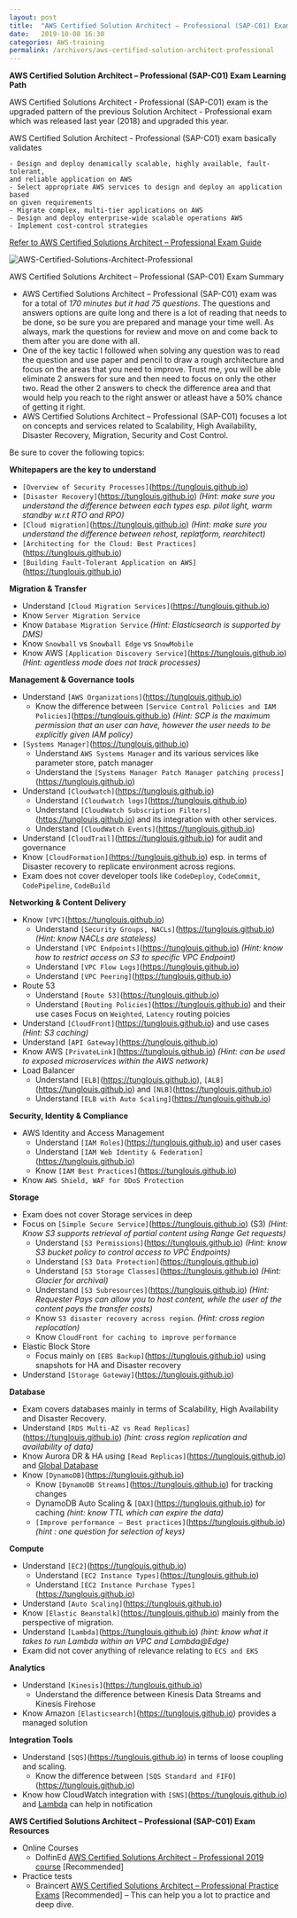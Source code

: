 ```yaml
---
layout: post
title:  "AWS Certified Solution Architect – Professional (SAP-C01) Exam Learning Path"
date:   2019-10-08 16:30
categories: AWS-training
permalink: /archivers/aws-certified-solution-architect-professional
---
```


**AWS Certified Solution Architect – Professional (SAP-C01) Exam Learning Path**

AWS Certified Solutions Architect - Professional (SAP-C01) exam is the upgraded pattern of the previous Solution Architect - Professional exam which was released last year (2018) and upgraded this year.

AWS Certified Solution Architect - Professional (SAP-C01) exam basically validates

	- Design and deploy denamically scalable, highly available, fault-tolerant, 
	and reliable application on AWS
	- Select appropriate AWS services to design and deploy an application based 
	on given requirements
	- Migrate complex, multi-tier applications on AWS
	- Design and deploy enterprise-wide scalable operations AWS
	- Implement cost-control strategies

[Refer to AWS Certified Solutions Architect – Professional Exam Guide](https://d1.awsstatic.com/training-and-certification/docs-sa-pro/AWS_Certified_Solutions_Architect_Professional-Exam_Guide_EN_1.2.pdf)

![AWS-Certified-Solutions-Architect-Professional](../../images/AWS-Certified-Solutions-Architect-Professional-SAP-C01-Exam-Domains-1024x305.png)

AWS Certified Solutions Architect – Professional (SAP-C01) Exam Summary

- AWS Certified Solutions Architect – Professional (SAP-C01) exam was for a total of *170 minutes but it had 75 questions*. The questions and answers options are quite long and there is a lot of reading that needs to be done, so be sure you are prepared and manage your time well. As always, mark the questions for review and move on and come back to them after you are done with all.
- One of the key tactic I followed when solving any question was to read the question and use paper and pencil to draw a rough architecture and focus on the areas that you need to improve. Trust me, you will be able eliminate 2 answers for  sure and then need to focus on only the other two. Read the other 2 answers to check the difference area and that would help you reach to the right answer  or atleast have a 50% chance of getting it right.
- AWS Certified Solutions Architect – Professional (SAP-C01) focuses a lot on concepts and services related to Scalability, High Availability, Disaster Recovery, Migration, Security and Cost Control.

Be sure to cover the following topics:

**Whitepapers are the key to understand**
  * `[Overview of Security Processes]`(https://tunglouis.github.io)
  * `[Disaster Recovery]`(https://tunglouis.github.io) *(Hint: make sure you understand the difference between each types esp. pilot light, warm standby w.r.t RTO and RPO)*
  * `[Cloud migration]`(https://tunglouis.github.io) *(Hint: make sure you understand the difference between rehost, replatform, rearchitect)*
  * `[Architecting for the Cloud: Best Practices]`(https://tunglouis.github.io)
  * `[Building Fault-Tolerant Application on AWS]`(https://tunglouis.github.io)

**Migration & Transfer**
  * Understand `[Cloud Migration Services]`(https://tunglouis.github.io)
  * Know `Server Migration Service`
  * Know `Database Migration Service` *(Hint: Elasticsearch is supported by DMS)*
  *  Know `Snowball` vs `Snowball Edge` vs `SnowMobile`
  * Know AWS `[Application Discovery Service]`(https://tunglouis.github.io) *(Hint: agentless mode does not track processes)*

**Management & Governance tools**

  * Understand `[AWS Organizations]`(https://tunglouis.github.io)
    * Know the difference between `[Service Control Policies and IAM Policies]`(https://tunglouis.github.io) *(Hint: SCP is the maximum permission that an user can have, however the user needs to be explicitly given IAM policy)*
  * `[Systems Manager]`(https://tunglouis.github.io)
    * Understand `AWS Systems Manager` and its various services like parameter store, patch manager
    * Understand the `[Systems Manager Patch Manager patching process]`(https://tunglouis.github.io)
  * Understand `[Cloudwatch]`(https://tunglouis.github.io)
    * Understand `[Cloudwatch logs]`(https://tunglouis.github.io)
    * Understand `[CloudWatch Subscription Filters]`(https://tunglouis.github.io) and its integration with other services.
    * Understand `[CloudWatch Events]`(https://tunglouis.github.io)
  * Understand `[CloudTrail]`(https://tunglouis.github.io) for audit and governance
  * Know `[CloudFormation]`(https://tunglouis.github.io) esp. in terms of Disaster recovery to replicate environment across regions.
  * Exam does not cover developer tools like `CodeDeploy`, `CodeCommit`, `CodePipeline`, `CodeBuild`

**Networking & Content Delivery**

  * Know `[VPC]`(https://tunglouis.github.io)
    * Understand `[Security Groups, NACLs]`(https://tunglouis.github.io) *(Hint: know NACLs are stateless)*
    * Understand `[VPC Endpoints]`(https://tunglouis.github.io) *(Hint: know how to restrict access on S3 to specific VPC Endpoint)*
    * Understand `[VPC Flow Logs]`(https://tunglouis.github.io)
    * Understand `[VPC Peering]`(https://tunglouis.github.io)
  * Route 53
    * Understand `[Route 53]`(https://tunglouis.github.io)
    * Understand `[Routing Policies]`(https://tunglouis.github.io) and their use cases Focus on `Weighted`, `Latency` routing poicies
  * Understand `[CloudFront]`(https://tunglouis.github.io) and use cases *(Hint: S3 caching)*
  * Understand `[API Gateway]`(https://tunglouis.github.io)
  * Know AWS `[PrivateLink]`(https://tunglouis.github.io) *(Hint: can be used to exposed microservices within the AWS network)*
  * Load Balancer
    * Understand `[ELB]`(https://tunglouis.github.io), `[ALB]`(https://tunglouis.github.io) and `[NLB]`(https://tunglouis.github.io)
    * Understand `[ELB with Auto Scaling]`(https://tunglouis.github.io)

**Security, Identity & Compliance**
  * AWS Identity and Access Management
    * Understand `[IAM Roles]`(https://tunglouis.github.io) and user cases
    * Understand `[IAM Web Identity & Federation]`(https://tunglouis.github.io)
    * Know `[IAM Best Practices]`(https://tunglouis.github.io)
  * Know `AWS Shield, WAF for DDoS Protection`

**Storage**
  * Exam does not cover Storage services in deep
  * Focus on `[Simple Secure Service]`(https://tunglouis.github.io) (S3) *(Hint: Know S3 supports retrieval of partial content using Range Get requests)*
    * Understand `[S3 Permissions]`(https://tunglouis.github.io) *(Hint: know S3 bucket policy to control access to VPC Endpoints)*
    * Understand `[S3 Data Protection]`(https://tunglouis.github.io)
    * Understand `[S3 Storage Classes]`(https://tunglouis.github.io) *(Hint: Glacier for archival)*
    * Understand `[S3 Subresources]`(https://tunglouis.github.io) *(Hint: Requester Pays can allow you to host content, while the user of the content pays the transfer costs)*
    * Know `S3 disaster recovery across region`. *(Hint: cross region replocation)*
    * Know `CloudFront for caching to improve performance`
  * Elastic Block Store
    * Focus mainly on `[EBS Backup]`(https://tunglouis.github.io) using snapshots for HA and Disaster recovery
  * Understand `[Storage Gateway]`(https://tunglouis.github.io)

**Database**
  * Exam covers databases mainly in terms of Scalability, High Availability and Disaster Recovery.
  * Understand `[RDS Multi-AZ vs Read Replicas]`(https://tunglouis.github.io) *(hint: cross region replication and availability of data)*
  * Know Aurora DR & HA using `[Read Replicas]`(https://tunglouis.github.io) and [Global Database](https://tunglouis.github.io)
  * Know `[DynamoDB]`(https://tunglouis.github.io)
    * Know `[DynamoDB Streams]`(https://tunglouis.github.io) for tracking changes
    * DynamoDB Auto Scaling & `[DAX]`(https://tunglouis.github.io) for caching *(hint: know TTL which can expire the data)*
    * `[Improve performance – Best practices]`(https://tunglouis.github.io) *(hint : one question for selection of keys)*

**Compute**
  * Understand `[EC2]`(https://tunglouis.github.io)
    * Understand `[EC2 Instance Types]`(https://tunglouis.github.io)
    * Understand `[EC2 Instance Purchase Types]`(https://tunglouis.github.io)
  * Understand `[Auto Scaling]`(https://tunglouis.github.io)
  * Know `[Elastic Beanstalk]`(https://tunglouis.github.io) mainly from the perspective of migration.
  * Understand `[Lambda]`(https://tunglouis.github.io) *(hint: know what it takes to run Lambda within an VPC and Lambda@Edge)*
  * Exam did not cover anything of relevance relating to `ECS and EKS`

**Analytics**
  * Understand `[Kinesis]`(https://tunglouis.github.io)
    * Understand the difference between Kinesis Data Streams and Kinesis Firehose
  * Know Amazon `[Elasticsearch]`(https://tunglouis.github.io) provides a managed solution

**Integration Tools**
  * Understand `[SQS]`(https://tunglouis.github.io) in terms of loose coupling and scaling.
    * Know the difference between `[SQS Standard and FIFO]`(https://tunglouis.github.io)
  * Know how CloudWatch integration with `[SNS]`(https://tunglouis.github.io) and [Lambda](https://tunglouis.github.io) can help in notification

**AWS Certified Solutions Architect – Professional (SAP-C01) Exam Resources**
  * Online Courses
    * DolfinEd [AWS Certified Solutions Architect – Professional 2019 course](https://www.udemy.com/course/amazon-certified-solutions-architect-professional/?couponCode=JAYPCSAPRO-15NEW) [Recommended]
  * Practice tests
    * Braincert [AWS Certified Solutions Architect – Professional Practice Exams](https://www.braincert.com/course/10323-AWS-Certified-Solutions-Architect-%E2%80%93-Professional-Practice-Exams) [Recommended] – This can help you a lot to practice and deep dive.
